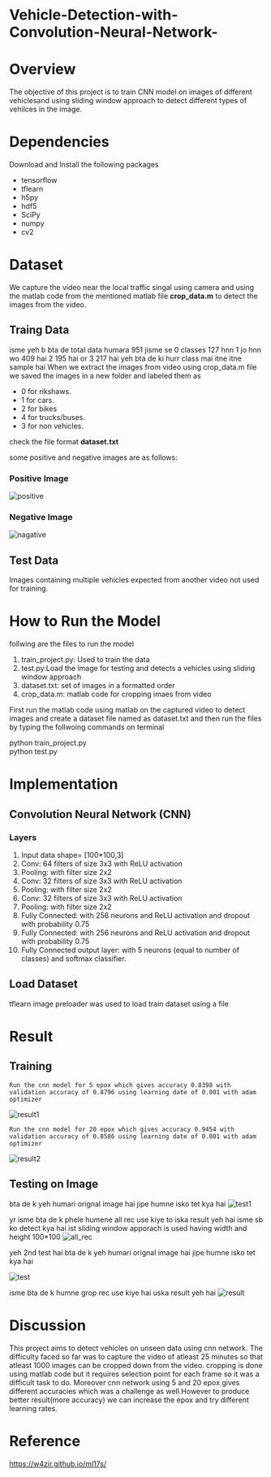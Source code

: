 # Vehicle-Detection-with-Convolution-Neural-Network-

# Overview

The objective of this project is to train CNN model on images of different vehiclesand using sliding window approach to detect different types of vehilces in the image.

# Dependencies

Download and Install the following packages
- tensorflow
- tflearn
- h5py
- hdf5
- SciPy
- numpy
- cv2

# Dataset

 We capture the video near the local traffic singal using camera and using the matlab code from the mentioned matlab file <b>crop_data.m</b> to detect the images  from the video.

## Traing Data

isme yeh b bta de total data humara 951 jisme se 0 classes 127 hnn 1 jo hnn wo 409 hai 2 195 hai or 3 217 hai yeh bta de ki hurr class mai itne itne sample hai 
When  we extract the images from video using crop_data.m file we saved the images in a new folder and labeled them as
- 0 for rikshaws. 
- 1 for cars.
- 2 for bikes
- 4 for trucks/buses.
- 3 for non vehicles.

check the file format <b>dataset.txt</b>

some positive and negative images are as follows:

### Positive Image
![positive](https://user-images.githubusercontent.com/26170668/27723536-139483ac-5d87-11e7-9777-4f860b7a90d5.png)

### Negative Image
![nagative](https://user-images.githubusercontent.com/26170668/27723538-19226ce4-5d87-11e7-8922-cb055850617f.png)

## Test Data

Images containing multiple vehicles expected from another video not used for training.

# How to Run the Model

follwing are the files to run the model
1. train_project.py: Used to train the data
2. test.py:Load the image for testing and detects a vehicles using sliding window approach
3. dataset.txt: set of images in a formatted order 
4. crop_data.m: matlab code for cropping imaes from video


  First run the matlab code using matlab on the captured video to detect images and create a dataset file named 
  as dataset.txt and then run the files by typing the follwoing commands on terminal
  
  python train_project.py  
  python test.py      


# Implementation

## Convolution Neural Network (CNN)
### Layers
1. Input data shape= [100*100,3]
2. Conv: 64 filters of size 3x3 with ReLU activation
3. Pooling: with filter size 2x2
4. Conv: 32 filters of size 3x3 with ReLU activation
5. Pooling: with filter size 2x2
6. Conv: 32 filters of size 3x3 with ReLU activation
7. Pooling: with filter size 2x2
8. Fully Connected: with 256 neurons and ReLU activation and dropout with probability 0.75
9. Fully Connected: with 256 neurons and ReLU activation and dropout with probability 0.75
10. Fully Connected output layer: with 5 neurons (equal to number of classes) and softmax classifier.


## Load Dataset
 tflearn image preloader was used to load train dataset using a file 
 

# Result

## Training
    
    Run the cnn model for 5 epox which gives accuracy 0.8398 with validation accuracy of 0.8796 using learning date of 0.001 with adam
    optimizer
   
   ![result1](https://user-images.githubusercontent.com/26170668/27747443-93bca692-5de4-11e7-9fdf-c4300dda9f22.png)

   
   
    Run the cnn model for 20 epox which gives accuracy 0.9454 with validation accuracy of 0.8586 using learning date of 0.001 with adam
    optimizer
   
   ![result2](https://user-images.githubusercontent.com/26170668/27747425-7efdab02-5de4-11e7-8d2e-b030ca6473c7.png)



## Testing on Image

bta de k yeh humari orignal image hai jipe humne isko tet kya hai
![test1](https://user-images.githubusercontent.com/26170668/27746961-bd8c3886-5de2-11e7-98f5-7a4842fad7b5.jpg)

   
   yr isme bta de k phele humene all rec use kiye to iska result yeh hai isme sb ko detect kya hai ist 
   sliding window apporach is used having width and height 100*100 
 ![all_rec](https://user-images.githubusercontent.com/26170668/27745828-4b7d795c-5dde-11e7-977d-a4f8df512b95.png)


  yeh 2nd test hai bta de k yeh humari orignal image hai jipe humne isko tet kya hai

![test](https://user-images.githubusercontent.com/26170668/27746960-bd4fad58-5de2-11e7-8b11-fbcbb15cbf20.jpg)


isme bta de k humne grop rec use kiye hai uska result yeh hai
![result](https://user-images.githubusercontent.com/26170668/27745882-7e84bc8e-5dde-11e7-876f-2d21c55d389c.png)

# Discussion

This project aims to detect vehicles on unseen data using cnn network. The difficulty faced so far was to capture the video of atleast 25 minutes so that atleast 1000 images can be cropped down from the video. cropping is done using matlab code but it requires selection point for each frame so it was a difficult task to do. Moreover cnn network using 5 and 20 epox gives different accuracies which was a challenge as well.However to produce better result(more accuracy) we can increase the epox and try different learning rates.


# Reference

https://w4zir.github.io/ml17s/


